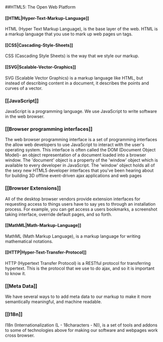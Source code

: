 ##HTML5: The Open Web Platform

#### [[HTML|Hyper-Text-Markup-Language]]
HTML (Hyper Text Markup Language), is the base layer of the web. HTML is a markup language that you use to mark up web pages un tags.

#### [[CSS|Cascading-Style-Sheets]]
CSS (Cascading Style Sheets) is the way that we style our markup.

#### [[SVG|Scalable-Vector-Graphics]]
SVG (Scalable Vector Graphics) is a markup language like HTML, but instead of describing content in a document, it describes the points and curves of a vector.

### [[JavaScript]]
JavaScript is a programming language. We use JavaScript to write software in the web browser.

### [[Browser programming interfaces]]
The web browser programming interface is a set of programming interfaces the allow web developers to use JavaScript to interact with the user's operating system. This interface is often called the DOM (Document Object Model)- an object representation of a document loaded into a browser window. The 'document' object is a property of the 'window' object which is available to every developer in JavaScript. The 'window' object holds all of the sexy new HTML5 developer interfaces that you've been hearing about for building 3D offline event-driven ajax applications and web pages

### [[Browser Extensions]]
All of the desktop browser vendors provide extension interfaces for requesting access to things users have to say yes to through an installation process. For example, you can get access a users bookmarks, a screenshot taking interface, override default pages, and so forth.

#### [[MathML|Math-Markup-Language]]
MathML (Math Markup Language), is a markup language for writing mathematical notations.

#### [[HTTP|Hyper-Text-Transfer-Protocol]]
HTTP (Hypertext Transfer Protocol) is a RESTful protocol for transferring hypertext. This is the protocol that we use to do ajax, and so it is important to know it.

### [[Meta Data]]
We have several ways to to add meta data to our markup to make it more semantically meaningful, and machine readable.

### [[I18n]]
I18n (Internationalization (L - 18characters - N)), is a set of tools and addons to some of technologies above for making our software and webpages work cross browser.
